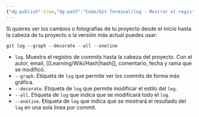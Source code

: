 ```yaml
---
{"dg-publish":true,"dg-path":"Code/Git Terminal/log - Mostrar el registro de fotografías hasta la cabeza del proyecto en Git.md","permalink":"/code/git-terminal/log-mostrar-el-registro-de-fotografias-hasta-la-cabeza-del-proyecto-en-git/","created":"2024-03-27T16:18","updated":"2024-03-27T19:20"}
---
```


Si quieres ver los cambios o fotografías de tu proyecto desde el inicio hasta la cabeza de tu proyecto o la versión más actual puedes usar: 
```shell
git log --graph --decorate --all --oneline
```
- `log`. Muestra el registro de commits hasta la cabeza del proyecto. Con el autor, email, [[Learning/Wiki/Hash\|hash]], comentario, fecha y rama que se modificó.
- `--graph`. Etiqueta de `log` que permite ver los commits de forma más gráfica.
- `--decorate`. Etiqueta de `log` que permite modificar el estilo del `log`.
- `--all`. Etiqueta de `log` que indica que se modificará todo el `log`.
- `--oneline`. Etiqueta de `log` que indica que se mostrará el resultado del `log` en una sola linea por commit.
